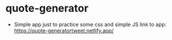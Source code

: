 # quote-generator
* Simple app just to practice some css and simple JS
link to app: https://quote-generatortweet.netlify.app/
